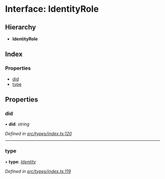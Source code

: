 # Interface: IdentityRole

## Hierarchy

* **IdentityRole**

## Index

### Properties

* [did](identityrole.md#did)
* [type](identityrole.md#type)

## Properties

###  did

• **did**: *string*

*Defined in [src/types/index.ts:120](https://github.com/PolymeshAssociation/polymesh-sdk/blob/46845947/src/types/index.ts#L120)*

___

###  type

• **type**: *[Identity](../enums/roletype.md#identity)*

*Defined in [src/types/index.ts:119](https://github.com/PolymeshAssociation/polymesh-sdk/blob/46845947/src/types/index.ts#L119)*
